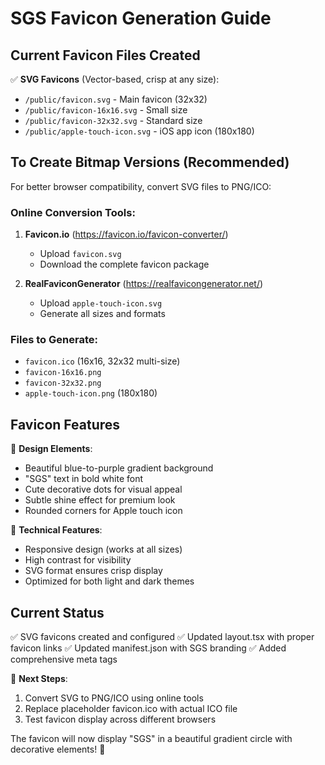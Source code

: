 # SGS Favicon Generation Guide

## Current Favicon Files Created

✅ **SVG Favicons** (Vector-based, crisp at any size):
- `/public/favicon.svg` - Main favicon (32x32)
- `/public/favicon-16x16.svg` - Small size
- `/public/favicon-32x32.svg` - Standard size  
- `/public/apple-touch-icon.svg` - iOS app icon (180x180)

## To Create Bitmap Versions (Recommended)

For better browser compatibility, convert SVG files to PNG/ICO:

### Online Conversion Tools:
1. **Favicon.io** (https://favicon.io/favicon-converter/)
   - Upload `favicon.svg`
   - Download the complete favicon package
   
2. **RealFaviconGenerator** (https://realfavicongenerator.net/)
   - Upload `apple-touch-icon.svg`
   - Generate all sizes and formats

### Files to Generate:
- `favicon.ico` (16x16, 32x32 multi-size)
- `favicon-16x16.png`
- `favicon-32x32.png`
- `apple-touch-icon.png` (180x180)

## Favicon Features

🎨 **Design Elements**:
- Beautiful blue-to-purple gradient background
- "SGS" text in bold white font
- Cute decorative dots for visual appeal
- Subtle shine effect for premium look
- Rounded corners for Apple touch icon

🔧 **Technical Features**:
- Responsive design (works at all sizes)
- High contrast for visibility
- SVG format ensures crisp display
- Optimized for both light and dark themes

## Current Status

✅ SVG favicons created and configured
✅ Updated layout.tsx with proper favicon links
✅ Updated manifest.json with SGS branding
✅ Added comprehensive meta tags

🔄 **Next Steps**:
1. Convert SVG to PNG/ICO using online tools
2. Replace placeholder favicon.ico with actual ICO file
3. Test favicon display across different browsers

The favicon will now display "SGS" in a beautiful gradient circle with decorative elements! 🚀
